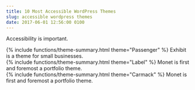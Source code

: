 ```yaml
---
title: 10 Most Accessible WordPress Themes
slug: accessible wordpress themes
date: 2017-06-01 12:56:00 0100
---
```


Accessibility is important.

<div class="theme-summary" markdown="1">
{% include functions/theme-summary.html theme="Passenger" %}
Exhibit is a theme for small businesses.
</div>


<div class="theme-summary" markdown="1">
{% include functions/theme-summary.html theme="Label" %}
Monet is first and foremost a portfolio theme.
</div>


<div class="theme-summary" markdown="1">
{% include functions/theme-summary.html theme="Carmack" %}
Monet is first and foremost a portfolio theme.
</div>
